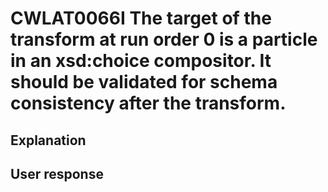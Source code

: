# CWLAT0066I The target of the transform at run order 0 is a particle in an xsd:choice compositor. It should be validated for schema consistency after the transform.

## Explanation

## User response